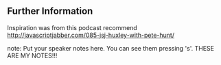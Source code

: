 ## Further Information

Inspiration was from this podcast
recommend
http://javascriptjabber.com/085-jsj-huxley-with-pete-hunt/


note:
    Put your speaker notes here.
    You can see them pressing 's'.
    THESE ARE MY NOTES!!!
